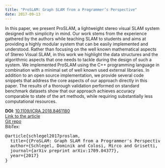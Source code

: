 ```yaml
---
title: "ProSLAM: Graph SLAM from a Programmer’s Perspective"
date: 2017-09-13
---
```


In this paper, we present ProSLAM, a lightweight stereo visual SLAM system designed with simplicity in mind. Our work stems from the experience gathered by the authors while teaching SLAM to students and aims at providing a highly modular system that can be easily implemented and understood. Rather than focusing on the well known mathematical aspects of Stereo Visual SLAM, in this work we highlight the data structures and the algorithmic aspects that one needs to tackle during the design of such a system. We implemented ProSLAM using the C++ programming language in combination with a minimal set of well known used external libraries. In addition to an open source implementation, we provide several code snippets that address the core aspects of our approach directly in this paper. The results of a thorough validation performed on standard benchmark datasets show that our approach achieves accuracy comparable to state of the art methods, while requiring substantially less computational resources.

__DOI__: [10.1109/ICRA.2018.8461180](https://doi.org/10.1109/ICRA.2018.8461180)  
[Link to the article](https://arxiv.org/abs/1709.04377)  
[Git repo](https://gitlab.com/srrg-software/srrg_proslam)  
BibTex:  
<pre>
@article{schlegel2017proslam,
  title={{ProSLAM: Graph SLAM from a Programmer's Perspective}},
  author={Schlegel, Dominik and Colosi, Mirco and Grisetti, Giorgio},
  journal={arXiv preprint arXiv:1709.04377},
  year={2017}
}
</pre>
